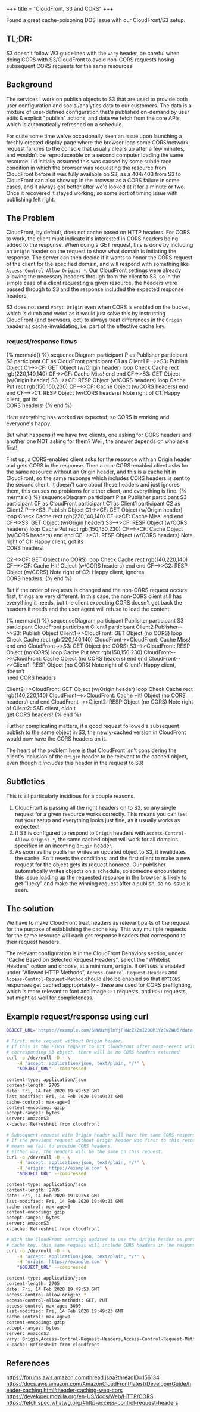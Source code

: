 +++
title = "CloudFront, S3 and CORS"
+++

Found a great cache-poisoning DOS issue with our CloudFront/S3 setup.

## TL;DR:

S3 doesn’t follow W3 guidelines with the `Vary` header, be careful when doing CORS with S3/CloudFront to avoid non-CORS requests hosing subsequent CORS requests for the same resources.

## Background

The services I work on publish objects to S3 that are used to provide both user configuration and social/analytics data to our customers. The data is a mixture of
user-defined configuration that's published on-demand by user edits & explicit "publish" actions, and data we fetch from the core APIs, which is automatically refreshed on a schedule.

For quite some time we've occasionally seen an issue upon launching a freshly created display page where the browser logs some CORS/network request failures to the console that usually clears up
after a few minutes, and wouldn't be reproduceable on a second computer loading the same resource. I'd initially assumed this was caused by some subtle race condition in which the browser was
requesting the resource from CloudFront before it was fully available on S3, as a 404/403 from S3 to CloudFront can also show up in the browser as a CORS failure in some cases, and it always
got better after we'd looked at it for a minute or two. Once it recovered it stayed working, so some sort of timing issue with publishing felt right.

## The Problem

CloudFront, by default, does not cache based on HTTP headers. For CORS to work, the client must indicate it's interested in CORS headers being added to the response.
When doing a GET request, this is done by including an `Origin` header on the request to show what domain is initiating the response. The server can then decide if
it wants to honor the CORS request of the client for the specified domain, and will respond with something like `Access-Control-Allow-Origin: *`. Our CloudFront settings
were already allowing the necessary headers through from the client to S3, so in the simple case of a client requesting a given resource, the headers were passed through
to S3 and the response included the expected response headers.

S3 does not send `Vary: Origin` even when CORS is enabled on the bucket, which is dumb and weird as it would just solve this by instructing CloudFront (and browsers, ect)
to always treat differences in the `Origin` header as cache-invalidating, i.e. part of the effective cache key.

### request/response flows
{% mermaid() %}
sequenceDiagram
participant P as Publisher
participant S3
participant CF as CloudFront
participant C1 as Client1
P-->>S3: Publish Object
C1->>CF: GET Object (w/Origin header)
loop Check Cache
	rect rgb(220,140,140)
	CF->>CF: Cache Miss!
	end
end
CF->>S3: GET Object (w/Origin header)
S3-->>CF: RESP Object (w/CORS headers)
loop Cache Put
	rect rgb(150,150,230)
	CF-->>CF: Cache Object (w/CORS headers)
	end
end
CF-->>C1: RESP Object (w/CORS headers)
Note right of C1: Happy client, got its<br/>CORS headers!
{% end %}

Here everything has worked as expected, so CORS is working and everyone's happy.

But what happens if we have two clients, one asking for CORS headers and another one NOT asking for them?
Well, the answer depends on who asks first!

First up, a CORS-enabled client asks for the resource with an Origin header and gets CORS in the response.
Then a non-CORS-enabled client asks for the same resource without an Origin header, and this is a cache hit in CloudFront, so the same response
which includes CORS headers is sent to the second client. It doesn't care about these headers and just ignores them, this causes no problems
for either client, and everything is fine.
{% mermaid() %}
sequenceDiagram
participant P as Publisher
participant S3
participant CF as CloudFront
participant C1 as Client1
participant C2 as Client2
P-->>S3: Publish Object
C1->>CF: GET Object (w/Origin header)
loop Check Cache
	rect rgb(220,140,140)
	CF->>CF: Cache Miss!
	end
end
CF->>S3: GET Object (w/Origin header)
S3-->>CF: RESP Object (w/CORS headers)
loop Cache Put
	rect rgb(150,150,230)
	CF-->>CF: Cache Object (w/CORS headers)
	end
end
CF-->>C1: RESP Object (w/CORS headers)
Note right of C1: Happy client, got its<br/>CORS headers!

C2->>CF: GET Object (no CORS)
loop Check Cache
	rect rgb(140,220,140)
	CF-->>CF: Cache Hit! Object (w/CORS headers)
	end
end
CF-->>C2: RESP Object (w/CORS)
Note right of C2: Happy client, ignores<br/>CORS headers.
{% end %}

But if the order of requests is changed and the non-CORS request occurs first, things are very different. In this case, the non-CORS client still
has everything it needs, but the client expecting CORS doesn't get back the headers it needs and the user agent will refuse to load the content.

{% mermaid() %}
sequenceDiagram
participant Publisher
participant S3
participant CloudFront
participant Client1
participant Client2
Publisher-->>S3: Publish Object
Client1->>CloudFront: GET Object (no CORS)
loop Check Cache
	rect rgb(220,140,140)
	CloudFront->>CloudFront: Cache Miss!
	end
end
CloudFront->>S3: GET Object (no CORS)
S3-->>CloudFront: RESP Object (no CORS)
loop Cache Put
	rect rgb(150,150,230)
	CloudFront-->>CloudFront: Cache Object (no CORS headers)
	end
end
CloudFront-->>Client1: RESP Object (no CORS)
Note right of Client1: Happy client, doesn't<br/>need CORS headers 

Client2->>CloudFront: GET Object (w/Origin header)
loop Check Cache
	rect rgb(140,220,140)
	CloudFront-->>CloudFront: Cache Hit! Object (no CORS headers)
	end
end
CloudFront-->>Client2: RESP Object (no CORS)
Note right of Client2: SAD client, didn't<br/>get CORS headers!
{% end %}

Further complicating matters, if a good request followed a subsequent publish to the same object in S3, the newly-cached version in CloudFront would now have the CORS headers on it.

The heart of the problem here is that CloudFront isn't considering the client's inclusion of the `Origin` header to be relevant to the cached object, even though it _includes_ this header in the request to S3!

## Subtleties

This is all particularly insidious for a couple reasons.
1. CloudFront is passing all the right headers on to S3, so any single request for a given resource works correctly. This means you can test out your setup and everything looks just fine, as it usually works as expected!
2. If S3 is configured to respond to `Origin` headers with `Access-Control-Allow-Origin: *`, the same cached object will work for all domains specified in an incoming `Origin` header.
3. As soon as the publisher writes an updated object to S3, it invalidates the cache. So it resets the conditions, and the first client to make a new request for the object gets its request honored.
  Our publisher automatically writes objects on a schedule, so someone encountering this issue loading up the requested resource in the browser is likely to get "lucky" and make the winning request
  after a publish, so no issue is seen.

## The solution

We have to make CloudFront treat headers as relevant parts of the request for the purpose of establishing the cache key. This way multiple requests for the same resource will each get response headers that correspond to their request headers.

The relevant configuration is in the CloudFront Behaviors section, under "Cache Based on Selected Request Headers", select the "Whitelist Headers" option and choose, at a minimum, `Origin`. If `OPTIONS` is enabled under "Allowed HTTP Methods", `Access-Control-Request-Headers` and `Access-Control-Request-Method` should also be enabled so that `OPTIONS` responses get cached appropriately - these are used for CORS preflighting, which is more relevant to font and image `GET` requests, and `POST` requests, but might as well for completeness.


## Example request/response using curl

```sh
OBJECT_URL='https://example.com/6NWUzMjlmYjFkNzZkZmI2ODM1YzEwZWU5/data.json?Expires=1582239185&Signature=XXXXXXXXXXXXXXXXXXXXXXXXXXXXXXXXX&Key-Pair-Id=APKAIXXXXXXXXXXXXXXX'

# First, make request without Origin header.
# If this is the FIRST request to hit CloudFront after most-recent write to the
# corresponding S3 object, there will be no CORS headers returned
curl -o /dev/null -D - \
	-H 'accept: application/json, text/plain, */*' \
	"$OBJECT_URL" --compressed
					
content-type: application/json
content-length: 2705
date: Fri, 14 Feb 2020 19:49:52 GMT
last-modified: Fri, 14 Feb 2020 19:49:23 GMT
cache-control: max-age=0
content-encoding: gzip
accept-ranges: bytes
server: AmazonS3
x-cache: RefreshHit from cloudfront

# Subsequent request with Origin header will have the same CORS response headers.
# If the previous request without Origin header was first to this resource, this
# means we fail to provide CORS headers.
# Either way, the headers will be the same on this request.
curl -o /dev/null -D - \
	-H 'accept: application/json, text/plain, */*' \
	-H 'origin: https://example.com' \
	"$OBJECT_URL" --compressed

content-type: application/json
content-length: 2705
date: Fri, 14 Feb 2020 19:49:53 GMT
last-modified: Fri, 14 Feb 2020 19:49:23 GMT
cache-control: max-age=0
content-encoding: gzip
accept-ranges: bytes
server: AmazonS3
x-cache: RefreshHit from cloudfront

# With the CloudFront settings updated to use the Origin header as part of the
# cache key, this same request will include CORS headers in the response:
curl -o /dev/null -D - \
	-H 'accept: application/json, text/plain, */*' \
	-H 'origin: https://example.com' \
	"$OBJECT_URL" --compressed

content-type: application/json
content-length: 2705
date: Fri, 14 Feb 2020 19:49:53 GMT
access-control-allow-origin: *
access-control-allow-methods: GET, PUT
access-control-max-age: 3000
last-modified: Fri, 14 Feb 2020 19:49:23 GMT
cache-control: max-age=0
content-encoding: gzip
accept-ranges: bytes
server: AmazonS3
vary: Origin,Access-Control-Request-Headers,Access-Control-Request-Method
x-cache: RefreshHit from cloudfront

```

## References

<https://forums.aws.amazon.com/thread.jspa?threadID=156134>
<https://docs.aws.amazon.com/AmazonCloudFront/latest/DeveloperGuide/header-caching.html#header-caching-web-cors>
<https://developer.mozilla.org/en-US/docs/Web/HTTP/CORS>
<https://fetch.spec.whatwg.org/#http-access-control-request-headers>
